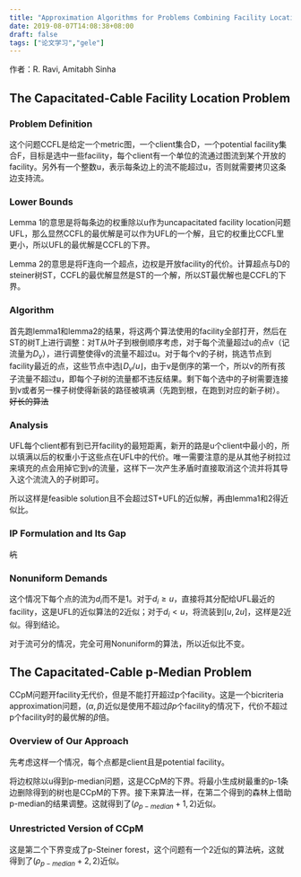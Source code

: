 ```yaml
---
title: "Approximation Algorithms for Problems Combining Facility Location and Network Design"
date: 2019-08-07T14:08:38+08:00
draft: false
tags: ["论文学习","gele"]
---
```


作者：R. Ravi, Amitabh Sinha

## The Capacitated-Cable Facility Location Problem

### Problem Definition

这个问题CCFL是给定一个metric图，一个client集合D，一个potential facility集合F，目标是选中一些facility，每个client有一个单位的流通过图流到某个开放的facility。另外有一个整数u，表示每条边上的流不能超过u，否则就需要拷贝这条边支持流。

### Lower Bounds

Lemma 1的意思是将每条边的权重除以u作为uncapacitated facility location问题UFL，那么显然CCFL的最优解是可以作为UFL的一个解，且它的权重比CCFL里更小，所以UFL的最优解是CCFL的下界。

Lemma 2的意思是将F连向一个超点，边权是开放facility的代价。计算超点与D的steiner树ST，CCFL的最优解显然是ST的一个解，所以ST最优解也是CCFL的下界。

### Algorithm

首先跑lemma1和lemma2的结果，将这两个算法使用的facility全部打开，然后在ST的树T上进行调整：对T从叶子到根倒顺序考虑，对于每个流量超过u的点v（记流量为$D_v$），进行调整使得v的流量不超过u。对于每个v的子树，挑选节点到facility最近的点，这些节点中选$\lfloor D_v/u\rfloor$，由于v是倒序的第一个，所以v的所有孩子流量不超过u，即每个子树的流量都不违反结果。剩下每个选中的子树需要连接到v或者另一棵子树使得新装的路径被填满（先跑到根，在跑到对应的新子树）。~~好长的算法~~

### Analysis

UFL每个client都有到已开facility的最短距离，新开的路是u个client中最小的，所以填满以后的权重小于这些点在UFL中的代价。唯一需要注意的是从其他子树拉过来填充的点会用掉它到v的流量，这样下一次产生矛盾时直接取消这个流并将其导入这个流流入的子树即可。

所以这样是feasible solution且不会超过ST+UFL的近似解，再由lemma1和2得近似比。

### IP Formulation and Its Gap

~~坑~~

### Nonuniform Demands

这个情况下每个点的流为$d_i$而不是1。对于$d_i\ge u$，直接将其分配给UFL最近的facility，这是UFL的近似算法的2近似；对于$d_i<u$，将流装到$[u,2u]$，这样是2近似。得到结论。

对于流可分的情况，完全可用Nonuniform的算法，所以近似比不变。

## The Capacitated-Cable p-Median Problem

CCpM问题开facility无代价，但是不能打开超过p个facility。这是一个bicriteria approximation问题，$(\alpha,\beta)$近似是使用不超过$\beta p$个facility的情况下，代价不超过p个facility时的最优解的$\beta$倍。

### Overview of Our Approach

先考虑这样一个情况，每个点都是client且是potential facility。

将边权除以u得到p-median问题，这是CCpM的下界。将最小生成树最重的p-1条边删除得到的树也是CCpM的下界。接下来算法一样，在第二个得到的森林上借助p-median的结果调整。这就得到了$(\rho_{p-median}+ 1,2)$近似。

### Unrestricted Version of CCpM

这是第二个下界变成了p-Steiner forest，这个问题有一个2近似的算法~~坑~~，这就得到了$(\rho_{p-median}+ 2,2)$近似。